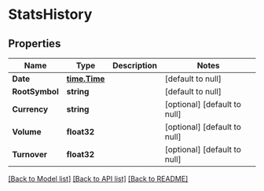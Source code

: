 # StatsHistory

## Properties
Name | Type | Description | Notes
------------ | ------------- | ------------- | -------------
**Date** | [**time.Time**](time.Time.md) |  | [default to null]
**RootSymbol** | **string** |  | [default to null]
**Currency** | **string** |  | [optional] [default to null]
**Volume** | **float32** |  | [optional] [default to null]
**Turnover** | **float32** |  | [optional] [default to null]

[[Back to Model list]](../README.md#documentation-for-models) [[Back to API list]](../README.md#documentation-for-api-endpoints) [[Back to README]](../README.md)


